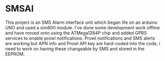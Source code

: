 # SMSAI
This project is an SMS Alarm interface unit which began life on an arduino UNO and used a sim800 module. I've done some development work offline and have moved onto using the ATMega1284P chip and added GPRS services to enable prowl notifications. 
Prowl notifications and SMS alerts are working but APN info and Prowl API key are hard-coded into the code, i need to work on having these changeable by SMS and stored in the EEPROM.
